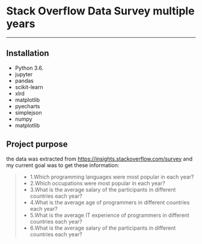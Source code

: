 # Stack Overflow Data Survey multiple years

--------------------------------------


## Installation

- Python 3.6.
- jupyter
- pandas
- scikit-learn
- xlrd
- matplotlib
- pyecharts
- simplejson
- numpy
- matplotlib

## Project purpose

the data was extracted from https://insights.stackoverflow.com/survey 
and my current goal was to get these information:

> * 1.Which programming languages were most popular in each year?  
> * 2.Which occupations were most popular in each year?
> * 3.What is the average salary of the participants in different countries each year?
> * 4.What is the average age of programmers in different countries each year? 
> * 5.What is the average IT experience of programmers in different countries each year?  
> * 6.What is the average salary of the participants in different countries each year? 
